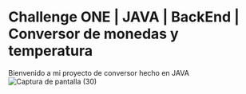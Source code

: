 # Challenge ONE | JAVA | BackEnd | Conversor de monedas y temperatura
Bienvenido a mi proyecto de conversor hecho en JAVA
![Captura de pantalla (30)](https://user-images.githubusercontent.com/94417975/215340552-d20f1e91-ec65-43c3-8978-d48e4d5590d1.png)

